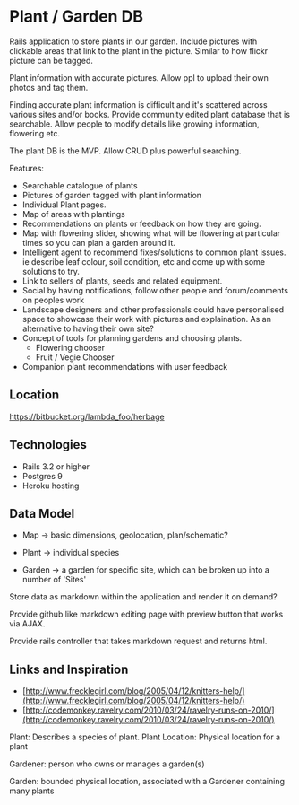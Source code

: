 # Plant / Garden DB
Rails application to store plants in our garden. Include pictures with clickable
areas that link to the plant in the picture. Similar to how flickr picture can
be tagged.

Plant information with accurate pictures. Allow ppl to upload their own photos
and tag them.

Finding accurate plant information is difficult and it's scattered across
various sites and/or books. Provide community edited plant database that is
searchable. Allow people to modify details like growing information, flowering
etc.

The plant DB is the MVP. Allow CRUD plus powerful searching.


Features:

 * Searchable catalogue of plants
 * Pictures of garden tagged with plant information
 * Individual Plant pages.
 * Map of areas with plantings
 * Recommendations on plants or feedback on how they are going.
 * Map with flowering slider, showing what will be flowering at particular times so you can plan a garden around it.
 * Intelligent agent to recommend fixes/solutions to common plant issues. ie describe leaf colour, soil condition, etc and come up with some solutions to try.
 * Link to sellers of plants, seeds and related equipment.
 * Social by having notifications, follow other people and forum/comments on
   peoples work
 * Landscape designers and other professionals could have personalised space to
   showcase their work with pictures and explaination. As an alternative to
   having their own site?
 * Concept of tools for planning gardens and choosing plants.
   * Flowering chooser
   * Fruit / Vegie Chooser
 * Companion plant recommendations with user feedback

## Location

https://bitbucket.org/lambda_foo/herbage

## Technologies

* Rails 3.2 or higher
* Postgres 9
* Heroku hosting

## Data Model

 * Map -> basic dimensions, geolocation, plan/schematic?
 * Plant -> individual species

 * Garden -> a garden for specific site, which can be broken up into a number of
   'Sites'

Store data as markdown within the application and render it on demand?

Provide github like markdown editing page with preview button that works via
AJAX.

Provide rails controller that takes markdown request and returns html.

## Links and Inspiration

  * [http://www.frecklegirl.com/blog/2005/04/12/knitters-help/](http://www.frecklegirl.com/blog/2005/04/12/knitters-help/)
  * [http://codemonkey.ravelry.com/2010/03/24/ravelry-runs-on-2010/](http://codemonkey.ravelry.com/2010/03/24/ravelry-runs-on-2010/)



 Plant: Describes a species of plant.
 Plant Location: Physical location for a plant

 Gardener: person who owns or manages a garden(s)

 Garden: bounded physical location, associated with a Gardener containing many plants
